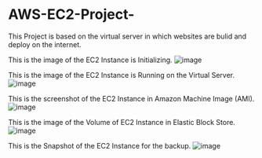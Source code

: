 # AWS-EC2-Project-
This Project is based on the virtual server in which websites are bulid and deploy on the internet.

This is the image of the EC2 Instance is Initializing.
![image](https://user-images.githubusercontent.com/104744741/213938976-648e01d8-5dcb-425d-addb-8c6a16827cc3.png)

This is the image of the EC2 Instance is Running on the Virtual Server.
![image](https://user-images.githubusercontent.com/104744741/213938980-e6467e41-5946-4fbd-b2f2-e9999d1a046e.png)

This is the screenshot of the EC2 Instance in Amazon Machine Image (AMI).
![image](https://user-images.githubusercontent.com/104744741/213938993-7c3498bd-98f3-4183-81df-673fb9f9b9f1.png)

This is the image of the Volume of EC2 Instance in Elastic Block Store.
![image](https://user-images.githubusercontent.com/104744741/213938999-ba4372c3-8db6-441d-a352-31593518098e.png)

This is the Snapshot of the EC2 Instance for the backup.
![image](https://user-images.githubusercontent.com/104744741/213939007-a9183358-a548-4e0e-bc81-8be422e65390.png)
